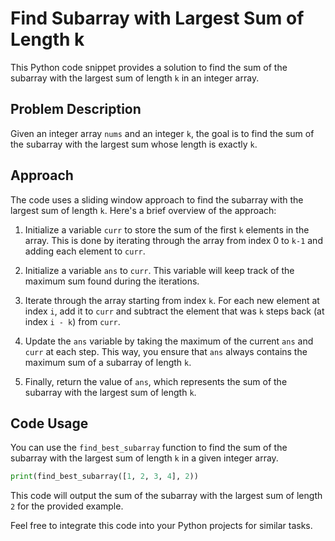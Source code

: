 # Find Subarray with Largest Sum of Length k

This Python code snippet provides a solution to find the sum of the subarray with the largest sum of length `k` in an integer array.

## Problem Description

Given an integer array `nums` and an integer `k`, the goal is to find the sum of the subarray with the largest sum whose length is exactly `k`.

## Approach

The code uses a sliding window approach to find the subarray with the largest sum of length `k`. Here's a brief overview of the approach:

1. Initialize a variable `curr` to store the sum of the first `k` elements in the array. This is done by iterating through the array from index 0 to `k-1` and adding each element to `curr`.

2. Initialize a variable `ans` to `curr`. This variable will keep track of the maximum sum found during the iterations.

3. Iterate through the array starting from index `k`. For each new element at index `i`, add it to `curr` and subtract the element that was `k` steps back (at index `i - k`) from `curr`.

4. Update the `ans` variable by taking the maximum of the current `ans` and `curr` at each step. This way, you ensure that `ans` always contains the maximum sum of a subarray of length `k`.

5. Finally, return the value of `ans`, which represents the sum of the subarray with the largest sum of length `k`.

## Code Usage

You can use the `find_best_subarray` function to find the sum of the subarray with the largest sum of length `k` in a given integer array.

```python
print(find_best_subarray([1, 2, 3, 4], 2))
```

This code will output the sum of the subarray with the largest sum of length `2` for the provided example.

Feel free to integrate this code into your Python projects for similar tasks.